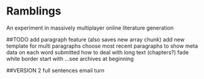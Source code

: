 # Ramblings
An experiment in massively multiplayer online literature generation

##TODO
add paragraph feature (also saves new array chunk)
add new template for multi paragraphs
choose most recent paragraphs to show
meta data on each word submitted
how to deal with long text (chapters?)
fade white border
start with ...see archives at beginning

##VERSION 2
full sentences
email turn